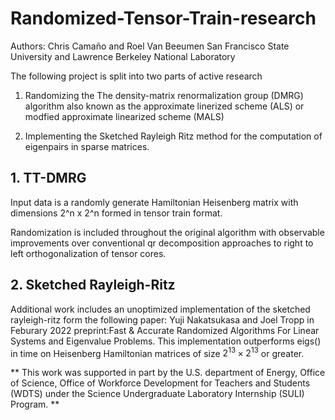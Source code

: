# Randomized-Tensor-Train-research
Authors: Chris Camaño and Roel Van Beeumen 
San Francisco State University and Lawrence Berkeley National Laboratory 



The following project is split into two parts of active research
1. Randomizing the The density-matrix renormalization group (DMRG) algorithm also known as the approximate linerized scheme (ALS) or modfied approximate linearized scheme (MALS) 

2. Implementing the Sketched Rayleigh Ritz method for the computation of eigenpairs in sparse matrices. 




## 1. TT-DMRG 

Input data is a randomly generate Hamiltonian Heisenberg matrix with dimensions 2^n x 2^n formed in tensor train format. 

Randomization is included throughout the original algorithm with observable improvements over conventional qr decomposition approaches to right to left orthogonalization of tensor cores. 

## 2. Sketched Rayleigh-Ritz 
Additional work includes an unoptimized implementation of  the sketched rayleigh-ritz form the following paper:
Yuji Nakatsukasa and Joel Tropp in Feburary 2022 preprint:Fast & Accurate Randomized Algorithms For Linear Systems and Eigenvalue Problems. 
This implementation outperforms eigs() in time on Heisenberg Hamiltonian matrices of size $2^{13} \times 2^{13}$ or greater. 



** This work was supported in part by the U.S. department of Energy, Office of Science, Office of Workforce Development for Teachers and Students (WDTS) under the Science Undergraduate Laboratory Internship (SULI) Program. **
